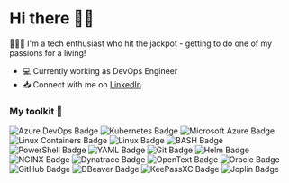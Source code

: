 # Hi there 👋🏻

👨🏻‍💻 I'm a tech enthusiast who hit the jackpot - getting to do one of my passions for a living!

- 💻 Currently working as DevOps Engineer 
- 📥 Connect with me on [LinkedIn](https://www.linkedin.com/in/gianlucacarputo/)

### My toolkit 🧰
![Azure DevOps Badge](https://img.shields.io/badge/Azure%20DevOps-0078D7?logo=azuredevops&logoColor=fff&style=for-the-badge) ![Kubernetes Badge](https://img.shields.io/badge/Kubernetes-326CE5?logo=kubernetes&logoColor=fff&style=for-the-badge) ![Microsoft Azure Badge](https://img.shields.io/badge/Microsoft%20Azure-0078D4?logo=microsoftazure&logoColor=fff&style=for-the-badge) ![Linux Containers Badge](https://img.shields.io/badge/Linux%20Containers-333?logo=linuxcontainers&logoColor=fff&style=for-the-badge) ![Linux Badge](https://img.shields.io/badge/Linux-FCC624?logo=linux&logoColor=000&style=for-the-badge) ![BASH Badge](https://img.shields.io/badge/BASH-4EAA25?logo=gnubash&logoColor=fff&style=for-the-badge) ![PowerShell Badge](https://img.shields.io/badge/PowerShell-5391FE?logo=powershell&logoColor=fff&style=for-the-badge) ![YAML Badge](https://img.shields.io/badge/YAML-CB171E?logo=yaml&logoColor=fff&style=for-the-badge) ![Git Badge](https://img.shields.io/badge/Git-F05032?logo=git&logoColor=fff&style=for-the-badge) ![Helm Badge](https://img.shields.io/badge/Helm-0F1689?logo=helm&logoColor=fff&style=for-the-badge) ![NGINX Badge](https://img.shields.io/badge/NGINX-009639?logo=nginx&logoColor=fff&style=for-the-badge) ![Dynatrace Badge](https://img.shields.io/badge/Dynatrace-1496FF?logo=dynatrace&logoColor=fff&style=for-the-badge) ![OpenText Badge](https://img.shields.io/badge/OpenText-000?logo=opentext&logoColor=fff&style=for-the-badge) ![Oracle Badge](https://img.shields.io/badge/Oracle-F80000?logo=oracle&logoColor=fff&style=for-the-badge) ![GitHub Badge](https://img.shields.io/badge/GitHub-181717?logo=github&logoColor=fff&style=for-the-badge) ![DBeaver Badge](https://img.shields.io/badge/DBeaver-382923?logo=dbeaver&logoColor=fff&style=for-the-badge) ![KeePassXC Badge](https://img.shields.io/badge/KeePassXC-6CAC4D?logo=keepassxc&logoColor=fff&style=for-the-badge) ![Joplin Badge](https://img.shields.io/badge/Joplin-1071D3?logo=joplin&logoColor=fff&style=for-the-badge)
